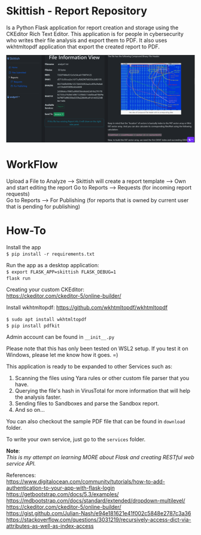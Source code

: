
# Skittish - Report Repository

Is a Python Flask application for report creation and storage using the CKEditor Rich Text Editor. This application is for people in cybersecurity who writes their file analysis and export them to PDF. It also uses wkhtmltopdf application that export the created report to PDF.

![Sample Preview](https://github.com/gegcars/skittish/blob/main/report_preview.png?raw=true)

# WorkFlow
Upload a File to Analyze --> Skittish will create a report template --> Own and start editing the report
Go to Reports --> Requests (for incoming report requests)  
Go to Reports --> For Publishing (for reports that is owned by current user that is pending for publishing)  

# How-To
Install the app  
`$ pip install -r requirements.txt`  

Run the app as a desktop application:  
`$ export FLASK_APP=skittish FLASK_DEBUG=1`  
`flask run`  

Creating your custom CKEditor:  
https://ckeditor.com/ckeditor-5/online-builder/  

Install wkhtmltopdf: https://github.com/wkhtmltopdf/wkhtmltopdf  

`$ sudo apt install wkhtmltopdf`  
`$ pip install pdfkit`  

Admin account can be found in `__init__.py`  

Please note that this has only been tested on WSL2 setup. If you test it on Windows, please let me know how it goes. =)  

This application is ready to be expanded to other Services such as:
1. Scanning the files using Yara rules or other custom file parser that you have.
2. Querying the file's hash in VirusTotal for more information that will help the analysis faster.
3. Sending files to Sandboxes and parse the Sandbox report.
4. And so on...

You can also checkout the sample PDF file that can be found in `download` folder.

To write your own service, just go to the `services` folder.


**Note**:<br>
*This is my attempt on learning MORE about Flask and creating RESTful web service API.*

References:  
https://www.digitalocean.com/community/tutorials/how-to-add-authentication-to-your-app-with-flask-login  
https://getbootstrap.com/docs/5.3/examples/  
https://mdbootstrap.com/docs/standard/extended/dropdown-multilevel/ 
https://ckeditor.com/ckeditor-5/online-builder/  
https://gist.github.com/Julian-Nash/e94e181621e41f002c5848e2787c3a36  
https://stackoverflow.com/questions/3031219/recursively-access-dict-via-attributes-as-well-as-index-access  
